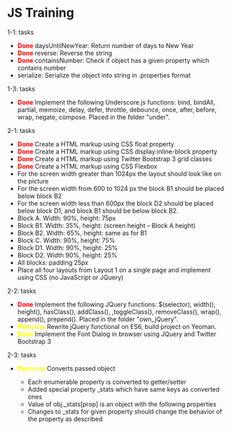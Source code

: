 # JS Training

<p>1-1: tasks</p>
<ul>
    <li><strong style="color:red;">Done</strong> daysUntilNewYear: Return number of days to New Year</li>
    <li><strong style="color:red;">Done</strong> reverse: Reverse the string</li>
    <li><strong style="color:red;">Done</strong> containsNumber: Check if object has a given property which contains number</li>
    <li>serialize: Serialize the object into string in .properties format</li>
</ul>
<p>1-3: tasks</p>
<ul>
    <li>
        <strong style="color:red;">Done</strong> 
        Implement the following Underscore.js functions: bind, bindAll, partial, memoize, 
        delay, defer, throttle, debounce, once, after, before, wrap, negate, compose. 
        Placed in the folder "under".
    </li>
</ul>
<p>2-1: tasks</p>
<ul>
    <li><strong style="color:red;">Done</strong> Create a HTML markup using CSS float property</li>
    <li><strong style="color:red;">Done</strong> Create a HTML markup using CSS display:inline-block property</li>
    <li><strong style="color:red;">Done</strong> Create a HTML markup using Twitter Bootstrap 3 grid classes</li>
    <li><strong style="color:red;">Done</strong> Create a HTML markup using CSS Flexbox</li>
    <li>For the screen width greater than 1024px the layout should look like on the picture</li>
    <li>For the screen width from 600 to 1024 px the block B1 should be placed below block B2</li>
    <li>For the screen width less than 600px the block D2 should be placed below block D1, and block B1 should be below block B2.</li>
    <li>Block A. Width: 90%, height: 75px</li>
    <li>Block B1. Width: 35%, height: (screen height – Block A height)</li>
    <li>Block B2. Width: 65%, height: same as for B1</li>
    <li>Block C. Width: 90%, height: 75%</li>
    <li>Block D1. Width: 90%, height: 25%</li>
    <li>Block D2. Width 90%, height: 25%</li>
    <li>All blocks: padding 25px</li>
    <li>Place all four layouts from Layout 1 on a single page and implement using CSS (no JavaScript or JQuery)</li>
</ul>
<p>2-2: tasks</p>
<ul>
    <li>
        <strong style="color:red;">Done</strong> Implement the following JQuery functions:
        $(selector), width(), height(), hasClass(), addClass(), ,toggleClass(), removeClass(), wrap(), 
    append(), prepend(). Placed in the folder "own_jQuery".
    </li>
    <li>
        <strong style="color:yellow;">Proccess</strong> Rewrite jQuery functional on ES6, build project on Yeoman.
    </li>
    <li><strong style="color:yellow;">Done</strong> Implement the Font Dialog in browser using JQuery and Twitter Bootstrap 3</li>
</ul>
<p>2-3: tasks</p>
<ul>
    <li><strong style="color:yellow;">Proccess</strong> Converts passed object</li>
    <ul>
        <li>Each enumerable property is converted to getter/setter</li>
        <li>Added special property _stats which have same keys as converted ones</li>
        <li>Value of obj._stats[prop] is an object with the following properties</li>
        <li>Changes to _stats for given property should change the behavior of the property as described</li>
    </ul>
</ul>